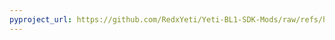 ```yaml
---
pyproject_url: https://github.com/RedxYeti/Yeti-BL1-SDK-Mods/raw/refs/heads/main/MissionReminderRemover/pyproject.toml
---
```


